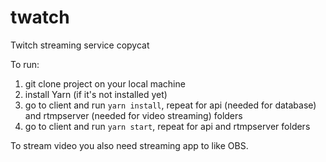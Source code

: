 # twatch
Twitch streaming service copycat

To run: 

1. git clone project on your local machine 
2. install Yarn (if it's not installed yet)
3. go to client and run `yarn install`, repeat for api (needed for database)  and rtmpserver (needed for video streaming) folders
4. go to client and run `yarn start`, repeat for api and rtmpserver folders

To stream video you also need streaming app to like OBS. 
